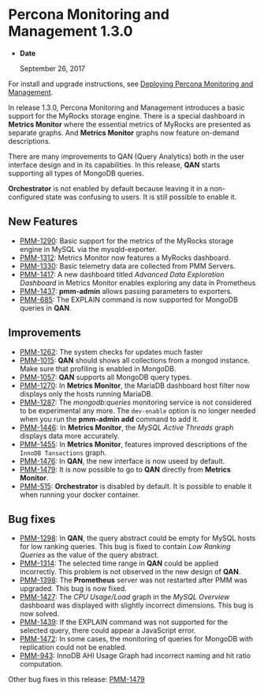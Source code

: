 # Percona Monitoring and Management 1.3.0

* **Date**

    September 26, 2017

For install and upgrade instructions, see [Deploying Percona Monitoring and Management](../deploy/index.md).

In release 1.3.0, Percona Monitoring and Management introduces a basic support for the MyRocks storage engine. There is a special dashboard in **Metrics Monitor** where the essential metrics of MyRocks are presented as separate graphs. And **Metrics Monitor** graphs now feature on-demand descriptions.

There are many improvements to QAN (Query Analytics) both in the user interface design and in its capabilities. In this release, **QAN** starts supporting all types of MongoDB queries.

**Orchestrator** is not enabled by default because leaving it in a non-configured state was confusing to users. It is still possible to enable it.

## New Features

* [PMM-1290](https://jira.percona.com/browse/PMM-1290): Basic support for the metrics of the MyRocks storage engine in MySQL via the mysqld-exporter.
* [PMM-1312](https://jira.percona.com/browse/PMM-1312): Metrics Monitor now features a MyRocks dashboard.
* [PMM-1330](https://jira.percona.com/browse/PMM-1330): Basic telemetry data are collected from PMM Servers.
* [PMM-1417](https://jira.percona.com/browse/PMM-1417): A new dashboard titled *Advanced Data Exploration Dashboard* in Metrics Monitor enables exploring any data in Prometheus
* [PMM-1437](https://jira.percona.com/browse/PMM-1437): **pmm-admin** allows passing parameters to exporters.
* [PMM-685](https://jira.percona.com/browse/PMM-685):  The EXPLAIN command is now supported for MongoDB queries in **QAN**.

## Improvements

* [PMM-1262](https://jira.percona.com/browse/PMM-1262): The system checks for updates much faster
* [PMM-1015](https://jira.percona.com/browse/PMM-1015): **QAN** should shows all collections from a mongod instance. Make sure that profiling is enabled in MongoDB.
* [PMM-1057](https://jira.percona.com/browse/PMM-1057): **QAN** supports all MongoDB query types.
* [PMM-1270](https://jira.percona.com/browse/PMM-1270): In **Metrics Monitor**, the MariaDB dashboard host filter now displays only the hosts running MariaDB.
* [PMM-1287](https://jira.percona.com/browse/PMM-1287): The *mongodb:queries* monitoring service is not considered to be experimental any more. The `dev-enable` option is no longer needed when you run the **pmm-admin add** command to add it.
* [PMM-1446](https://jira.percona.com/browse/PMM-1446): In **Metrics Monitor**, the *MySQL Active Threads* graph displays data more accurately.
* [PMM-1455](https://jira.percona.com/browse/PMM-1455): In **Metrics Monitor**, features improved descriptions of the `InnoDB Tansactions` graph.
* [PMM-1476](https://jira.percona.com/browse/PMM-1476): In **QAN**, the new interface is now useed by default.
* [PMM-1479](https://jira.percona.com/browse/PMM-1479): It is now possible to go to **QAN** directly from **Metrics Monitor**.
* [PMM-515](https://jira.percona.com/browse/PMM-515): **Orchestrator** is disabled by default. It is possible to enable it when running your docker container.

## Bug fixes

* [PMM-1298](https://jira.percona.com/browse/PMM-1298): In **QAN**, the query abstract could be empty for MySQL hosts for low ranking queries. This bug is fixed to contain *Low Ranking Queries* as the value of the query abstract.
* [PMM-1314](https://jira.percona.com/browse/PMM-1314): The selected time range in **QAN** could be applied incorrectly. This problem is not observed in the new design of **QAN**.
* [PMM-1398](https://jira.percona.com/browse/PMM-1398): The **Prometheus** server was not restarted after PMM was upgraded. This bug is now fixed.
* [PMM-1427](https://jira.percona.com/browse/PMM-1427): The *CPU Usage/Load* graph in the *MySQL Overview* dashboard was displayed with slightly incorrect dimensions. This bug is now solved.
* [PMM-1439](https://jira.percona.com/browse/PMM-1439): If the EXPLAIN command was not supported for the selected query, there could appear a JavaScript error.
* [PMM-1472](https://jira.percona.com/browse/PMM-1472): In some cases, the monitoring of queries for MongoDB with replication could not be enabled.
* [PMM-943](https://jira.percona.com/browse/PMM-943): InnoDB AHI Usage Graph had incorrect naming and hit ratio computation.

Other bug fixes in this release: [PMM-1479](https://jira.percona.com/browse/PMM-1479)
